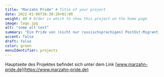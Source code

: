 ```yaml
---
title: "Marzahn Pride" # Title of your project
date: 2022-01-06T16:38:20+01:00
weight: 40 # Order in which to show this project on the home page
image: logo.jpg
alt: "some alt text"
summary: "Ein Pride von (nicht nur russischsprachigen) PostOst-Migrant_innen für die Sichtbarkeit der queeren Community in der russischsprachigen Gesellschaft in Deutschland, sowie als ein Zeichen der Solidarität mit allen LGBTQ+-Menschen im PostOst-Raum, die für ihre Rechte in ihren Heimatländern nicht demonstrieren können."
accent: false
draft: false
color: green
menuIdentifier: projects
---
```

Hauptseite des Projektes befindet sich unter dem Link [www.marzahn-pride.de](https://www.marzahn-pride.de)